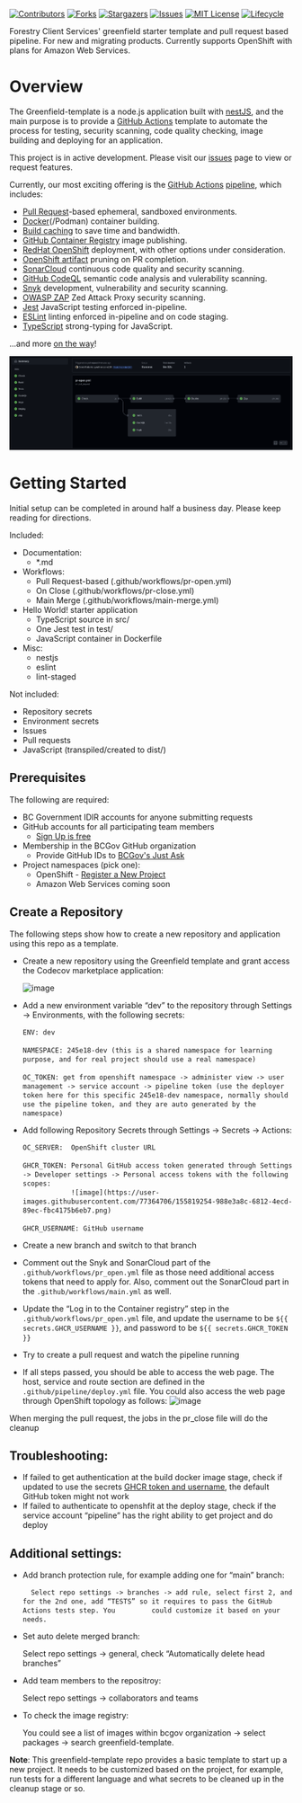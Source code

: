<!-- PROJECT SHIELDS -->

[![Contributors](https://img.shields.io/github/contributors/bcgov/greenfield-template)](/../../graphs/contributors)
[![Forks](https://img.shields.io/github/forks/bcgov/greenfield-template)](/../../network/members)
[![Stargazers](https://img.shields.io/github/stars/bcgov/greenfield-template)](/../../stargazers)
[![Issues](https://img.shields.io/github/issues/bcgov/greenfield-template)](/../../issues)
[![MIT License](https://img.shields.io/github/license/bcgov/greenfield-template.svg)](/LICENSE.md)
[![Lifecycle](https://img.shields.io/badge/Lifecycle-Experimental-339999)](https://github.com/bcgov/repomountie/blob/master/doc/lifecycle-badges.md)


Forestry Client Services' greenfield starter template and pull request based pipeline.  For new and migrating products.  Currently supports OpenShift with plans for Amazon Web Services.


# Overview

The Greenfield-template is a node.js application built with [nestJS](https://docs.nestjs.com), and the main purpose is to provide a [GitHub Actions](https://docs.github.com/en/actions/quickstart) template to automate the process for testing, security scanning, code quality checking, image building and deploying for an application.  

This project is in active development.  Please visit our [issues](https://github.com/bcgov/greenfield-template/issues) page to view or request features.

Currently, our most exciting offering is the [GitHub Actions](https://github.com/bcgov/greenfield-template/actions) [pipeline](https://github.com/bcgov/greenfield-template/blob/main/.github/workflows/pr-open.yml), which includes:

* [Pull Request](https://github.com/bcgov/greenfield-template/pulls)-based ephemeral, sandboxed environments.
* [Docker](https://github.com/marketplace/actions/build-and-push-docker-images)(/Podman) container building.
* [Build caching](https://github.com/marketplace/actions/cache) to save time and bandwidth.
* [GitHub Container Registry](https://github.com/bcgov/greenfield-template/pkgs/container/greenfield-template) image publishing.
* [RedHat OpenShift](https://www.redhat.com/en/technologies/cloud-computing/openshift) deployment, with other options under consideration.
* [OpenShift artifact](https://github.com/bcgov/greenfield-template/blob/main/.github/workflows/pr-close.yml) pruning on PR completion.
* [SonarCloud](https://sonarcloud.io/) continuous code quality and security scanning.
* [GitHub CodeQL](https://codeql.github.com/) semantic code analysis and vulerability scanning.
* [Snyk](https://snyk.io/) development, vulnerability and security scanning.
* [OWASP ZAP](https://owasp.org/www-project-zap/) Zed Attack Proxy security scanning.
* [Jest](https://jestjs.io/) JavaScript testing enforced in-pipeline.
* [ESLint](https://eslint.org/) linting enforced in-pipeline and on code staging.
* [TypeScript](https://www.typescriptlang.org/) strong-typing for JavaScript.

...and more [on the way](https://github.com/bcgov/greenfield-template/issues)!

![Pipeline Action](.github/graphics/pr.png)


# Getting Started

Initial setup can be completed in around half a business day.  Please keep reading for directions.

Included:

- Documentation:
    - *.md
- Workflows:
    - Pull Request-based (.github/workflows/pr-open.yml)
    - On Close (.github/workflows/pr-close.yml)
    - Main Merge (.github/workflows/main-merge.yml)
- Hello World! starter application
    - TypeScript source in src/
    - One Jest test in test/
    - JavaScript container in Dockerfile
- Misc:
    - nestjs
    - eslint
    - lint-staged

Not included:

- Repository secrets
- Environment secrets
- Issues
- Pull requests
- JavaScript (transpiled/created to dist/)


## Prerequisites

The following are required:

- BC Government IDIR accounts for anyone submitting requests
- GitHub accounts for all participating team members
    - [Sign Up is free](https://github.com/signup)
- Membership in the BCGov GitHub organization
    - Provide GitHub IDs to [BCGov's Just Ask](https://just-ask.developer.gov.bc.ca/)
- Project namespaces (pick one):
    - OpenShift - [Register a New Project](https://registry.developer.gov.bc.ca/public-landing)
    - Amazon Web Services coming soon


## Create a Repository

The following steps show how to create a new repository and application using this repo as a template.

- Create a new repository using the Greenfield template and grant access the Codecov marketplace application:

    ![image](https://user-images.githubusercontent.com/77364706/155819028-0096d3ae-d08a-44f4-b0d4-203029b46449.png)

  
- Add a new environment variable “dev” to the repository through Settings -> Environments, with the following secrets:  
    ```
    ENV: dev

    NAMESPACE: 245e18-dev (this is a shared namespace for learning purpose, and for real project should use a real namespace)

    OC_TOKEN: get from openshift namespace -> administer view -> user management -> service account -> pipeline token (use the deployer token here for this specific 245e18-dev namespace, normally should use the pipeline token, and they are auto generated by the namespace)
    ```
    
- Add following Repository Secrets through Settings -> Secrets -> Actions:  
    ```
    OC_SERVER:  OpenShift cluster URL

    GHCR_TOKEN: Personal GitHub access token generated through Settings -> Developer settings -> Personal access tokens with the following scopes:
                ![image](https://user-images.githubusercontent.com/77364706/155819254-988e3a8c-6812-4ecd-89ec-fbc4175b6eb7.png)

    GHCR_USERNAME: GitHub username
    ```

- Create a new branch and switch to that branch

- Comment out the Snyk and SonarCloud part of the `.github/workflows/pr_open.yml` file as those need additional access tokens that need to apply for. Also, comment out the SonarCloud part in the `.github/workflows/main.yml` as well.

- Update the “Log in to the Container registry” step in the `.github/workflows/pr_open.yml` file, and update the username to be `${{ secrets.GHCR_USERNAME }}`, and password to be `${{ secrets.GHCR_TOKEN }}`

- Try to create a pull request and watch the pipeline running

- If all steps passed, you should be able to access the web page. 
    The host, service and route section are defined in the `.github/pipeline/deploy.yml` file. 
    You could also access the web page through OpenShift topology as follows:
    ![image](https://user-images.githubusercontent.com/77364706/155819645-23b66bfc-0a83-45d2-a1c6-8742a784a391.png)

When merging the pull request, the jobs in the pr_close file will do the cleanup  

## **Troubleshooting**:
- If failed to get authentication at the build docker image stage, check if updated to use the secrets [GHCR token and username](https://github.com/marketplace/actions/docker-build-push-action), the default GitHub token might not work
- If failed to authenticate to openshfit at the deploy stage, check if the service account “pipeline” has the right ability to get project and do deploy

## **Additional settings**:
- Add branch protection rule, for example adding one for “main” branch:    

        Select repo settings -> branches -> add rule, select first 2, and for the 2nd one, add “TESTS” so it requires to pass the GitHub Actions tests step. You         could customize it based on your needs.

- Set auto delete merged branch:    

    Select repo settings -> general, check “Automatically delete head branches” 

- Add team members to the repositroy:  
  
    Select repo settings -> collaborators and teams

- To check the image registry:  

    You could see a list of images within bcgov organization -> select packages -> search greenfield-template.   



**Note**: This greenfield-template repo provides a basic template to start up a new project. It needs to be customized based on the project, for example, run tests for a different language and what secrets to be cleaned up in the cleanup stage or so.

